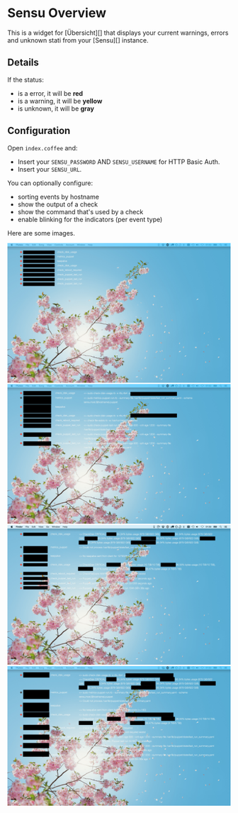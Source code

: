 # Sensu Overview

This is a widget for [Übersicht][] that displays your current warnings, errors and unknown stati from your [Sensu][] instance.

## Details

If the status:
  - is a error, it will be **red**
  - is a warning, it will be **yellow**
  - is unknown, it will be **gray**

## Configuration

Open `index.coffee` and:

- Insert your `SENSU_PASSWORD` AND `SENSU_USERNAME` for HTTP Basic Auth.
- Insert your `SENSU_URL`.

You can optionally configure:
- sorting events by hostname
- show the output of a check
- show the command that's used by a check
- enable blinking for the indicators (per event type)

Here are some images.

![minimal](images/none.png)
![command](images/command.png)
![output](images/output.png)
![all](images/all.png)
